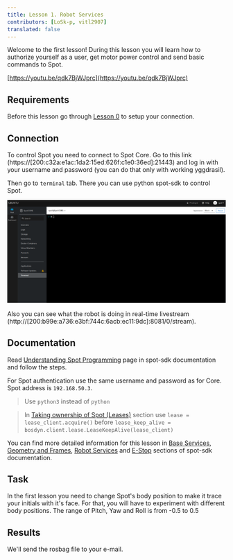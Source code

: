 ```yaml
---
title: Lesson 1. Robot Services
contributors: [LoSk-p, vitl2907]
translated: false
---
```


Welcome to the first lesson!
During this lesson you will learn how to authorize yourself as a user, get motor power control and send basic commands to Spot.

[https://youtu.be/qdk7BjWJprc](https://youtu.be/qdk7BjWJprc)

## Requirements

Before this lesson go through [Lesson 0](/docs/spot-lesson0) to setup your connection.

## Connection

To control Spot you need to connect to Spot Core. Go to this link (https://[200:c32a:e1ac:1da2:15ed:626f:c1e0:36ed]:21443) and log in with your username and password (you can do that only with working yggdrasil). 

Then go to `terminal` tab. There you can use python spot-sdk to control Spot.

![terminal](../images/spot/less1-terminal.png)

Also you can see what the robot is doing in real-time livestream (http://[200:b99e:a736:e3bf:744c:6acb:ec11:9dc]:8081/0/stream).

## Documentation

Read [Understanding Spot Programming](https://dev.bostondynamics.com/docs/python/understanding_spot_programming) page in spot-sdk documentation and follow the steps.

For Spot authentication use the same username and password as for Core. Spot address is `192.168.50.3`.

> Use `python3` instead of `python`

> In [Taking ownership of Spot (Leases)](https://dev.bostondynamics.com/docs/python/understanding_spot_programming#taking-ownership-of-spot-leases) section use `lease = lease_client.acquire()` before `lease_keep_alive = bosdyn.client.lease.LeaseKeepAlive(lease_client)`

You can find more detailed information for this lesson in [Base Services](https://dev.bostondynamics.com/docs/concepts/base_services), [Geometry and Frames](https://dev.bostondynamics.com/docs/concepts/geometry_and_frames), [Robot Services](https://dev.bostondynamics.com/docs/concepts/robot_services) and [E-Stop](https://dev.bostondynamics.com/docs/concepts/estop_service) sections of spot-sdk documentation.

## Task

In the first lesson you need to change Spot's body position to make it trace your initials with it's face. For that, you will have to experiment with different body positions. The range of Pitch, Yaw and Roll is from -0.5 to 0.5

## Results

We'll send the rosbag file to your e-mail.
